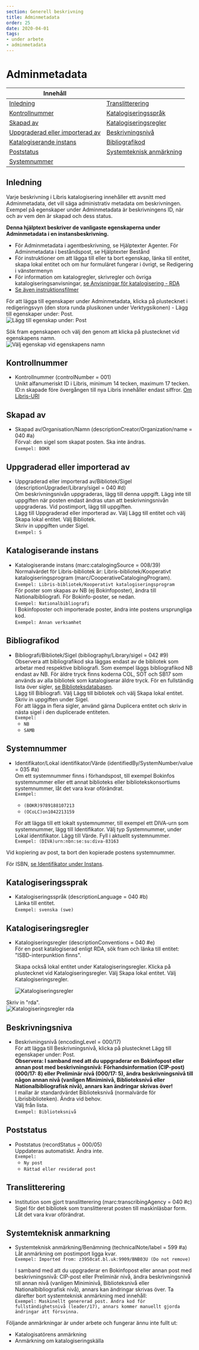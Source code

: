 ```yaml
---
section: Generell beskrivning
title: Adminmetadata
order: 25
date: 2020-04-01
tags:
- under arbete
- adminmetadata
--- 
```


# Adminmetadata

| Innehåll | |
| ------ | ------ |
| [Inledning](#inledning) | [Translitterering](#translitterering) |
| [Kontrollnummer](#kontrollnummer) | [Katalogiseringsspråk](#katalogiseringssprak) |
| [Skapad av](#skapad-av) | [Katalogiseringsregler](#katalogiseringsregler) |
| [Uppgraderad  eller importerad av](#uppgraderad-eller-importerad-av) | [Beskrivningsnivå](#beskrivningsniva) |
| [Katalogiserande instans](#katalogiserande-instans) | [Bibliografikod](#bibliografikod) |
| [Poststatus](#poststatus) | [Systemteknisk anmärkning](#systemteknisk-anmarkning) |
| [Systemnummer](#systemnummer) |  |


## Inledning
Varje beskrivning i Libris katalogisering innehåller ett avsnitt med Adminmetadata, det vill säga administrativ metadata om beskrivningen. Exempel på egenskaper under Adminmetadata är beskrivningens ID, när och av vem den är skapad och dess status. 

**Denna hjälptext beskriver de vanligaste egenskaperna under Adminmetadata i en instansbeskrivning.**

  * För Adminmetadata i agentbeskrivning, se Hjälptexter Agenter. För Adminmetadata i beståndspost, se Hjälptexter Bestånd
  * För instruktioner om att lägga till eller ta bort egenskap, länka till entitet, skapa lokal entitet och om hur formuläret fungerar i övrigt, se Redigering i vänstermenyn
  * För information om katalogregler, skrivregler och övriga katalogiseringsanvisningar, [se Anvisningar för katalogisering - RDA](https://www.kb.se/rdakatalogisering/ "Anvisningar för katalogisering - RDA")
  * [Se även instruktionsfilmer](https://www.youtube.com/playlist?list=PLZVkEICvA5-GRT2oJQmLgq_2Pksx6zYPy)

För att lägga till egenskaper under Adminmetadata, klicka på plustecknet i redigeringsvyn (den stora runda plusikonen under Verktygsikonen) - Lägg till egenskaper under: Post.  
![Lägg till egenskap under: Post](plusegenskapadmin.png)  

Sök fram egenskapen och välj den genom att klicka på plustecknet vid egenskapens namn.   
![Välj egenskap vid egenskapens namn](plusegenskapadmin2.png)  


## Kontrollnummer
* Kontrollnummer (controlNumber = 001)  
Unikt alfanumeriskt ID i Libris, minimum 14 tecken, maximum 17 tecken. ID:n skapade före övergången till nya Libris innehåller endast siffror. [Om Libris-URI](https://www.kb.se/samverkan-och-utveckling/libris/att-anvanda-librisdata/libris-uri.html)  

## Skapad av  
* Skapad av/Organisation/Namn (descriptionCreator/Organization/name = 040 #a)  
  Förval: den sigel som skapat posten. Ska inte ändras.  
  ```Exempel: BOKR```  
   
## Uppgraderad eller importerad av  
* Uppgraderad eller importerad av/Bibliotek/Sigel (descriptionUpgrader/Library/sigel = 040 #d)  
  Om beskrivningsnivån uppgraderas, lägg till denna uppgift. Lägg inte till uppgiften när posten endast ändras utan att beskrivningsnivån uppgraderas. Vid postimport, lägg till uppgiften.  
  Lägg till Uppgraderad eller importerad av. Välj Lägg till entitet och välj Skapa lokal entitet. Välj Bibliotek.  
 Skriv in uppgiften under Sigel.       
  ```Exempel: S```   
   
## Katalogiserande instans
* Katalogiserande instans (marc:catalogingSource = 008/39)  
  Normalvärdet för Libris-bibliotek är: Libris-bibliotek/Kooperativt katalogiseringsprogram
 (marc/CooperativeCatalogingProgram).   
  ```Exempel: Libris-bibliotek/Kooperativt katalogiseringsprogram```   
  För poster som skapas av NB (ej Bokinfoposter), ändra till Nationalbibliografi. För Bokinfo-poster, se nedan.  
  ```Exempel: Nationalbibliografi```   
  I Bokinfoposter och importerade poster, ändra inte postens ursprungliga kod.  
  ```Exempel: Annan verksamhet```  

## Bibliografikod
* Bibliografi/Bibliotek/Sigel (bibliography/Library/sigel = 042 #9)  
  Observera att bibliografikod ska läggas endast av de bibliotek som arbetar med respektive bibliografi. Som exempel läggs bibliografikod NB endast av NB. För äldre tryck finns koderna COL, SOT och SB17 som används av alla bibliotek som katalogiserar äldre tryck. För en fullständig lista över sigler, [se Biblioteksdatabasen](https://biblioteksdatabasen.libris.kb.se/).  
  Lägg till Bibliografi. Välj Lägg till bibliotek och välj Skapa lokal entitet.   
  Skriv in uppgiften under Sigel.  
  För att lägga in flera sigler, använd gärna Duplicera entitet och skriv in nästa sigel i den duplicerade entiteten.
 <br/>```Exempel:```
  * ```NB```
  * ```SAMB```
  
## Systemnummer  
* Identifikator/Lokal identifikator/Värde (identifiedBy/SystemNumber/value = 035 #a)  
  Om ett systemnummer finns i förhandspost, till exempel Bokinfos systemnummer eller ett annat biblioteks eller bibliotekskonsortiums systemnummer, låt det vara kvar oförändrat.
<br/>```Exempel:```
  * ```(BOKR)9789188107213```
  * ```(OCoLC)on1042213159```  
  
  För att lägga till ett lokalt systemnummer, till exempel ett DIVA-urn som systemnummer, lägg till Identifikator. Välj typ Systemnummer, under Lokal identifikator. Lägg till Värde. Fyll i aktuellt systemnummer.  
  ```Exempel: (DIVA)urn:nbn:se:su:diva-83163```  
  
Vid kopiering av post, ta bort den kopierade postens systemnummer.  

För ISBN, [se Identifikator under Instans](#https://libris.kb.se/katalogisering/help/instans).
  
## Katalogiseringssprak  
* Katalogiseringsspråk (descriptionLanguage = 040 #b)   
  Länka till entitet.  
  ```Exempel: svenska (swe)```
  
## Katalogiseringsregler  
* Katalogiseringsregler (descriptionConventions = 040 #e)   
  För en post katalogiserad enligt RDA, sök fram och länka till entitet: "ISBD-interpunktion finns".  
  
  Skapa också lokal entitet under Katalogiseringsregler. Klicka på plustecknet vid Katalogiseringsregler. Välj Skapa lokal entitet. Välj Katalogiseringsregler.  
  
  ![Katalogiseringsregler](katregler.png)  
  
 Skriv in "rda".  
  ![Katalogiseringsregler rda](katregler2.png)  
  
 
## Beskrivningsniva  
* Beskrivningsnivå (encodingLevel = 000/17)  
För att lägga till Beskrivningsnivå, klicka på plustecknet Lägg till egenskaper under: Post.   
**Observera: I samband med att du uppgraderar en Bokinfopost eller annan post med beskrivningsnivå: Förhandsinformation (CIP-post)  (000/17: 8) eller Preliminär nivå (000/17: 5), ändra beskrivningsnivå till någon annan nivå (vanligen Miniminivå, Biblioteksnivå eller Nationalbibliografisk nivå), annars kan ändringar skrivas över!**  
I mallar är standardvärdet Biblioteksnivå (normalvärde för Librisbiblioteken). Ändra vid behov.    
  Välj från lista.    
  ```Exempel: Biblioteksnivå```
  
## Poststatus     
* Poststatus (recordStatus = 000/05)  
  Uppdateras automatiskt. Ändra inte.
  <br/>```Exempel:```
  * ```Ny post```
  * ```Rättad eller reviderad post```
  
## Translitterering
* Institution som gjort translitterering (marc:transcribingAgency = 040 #c)  
   Sigel för det bibliotek som translittererat posten till maskinläsbar form. Låt det vara kvar oförändrat.  
 
## Systemteknisk anmarkning  
* Systemteknisk anmärkning/Benämning (technicalNote/label = 599 #a)  
Låt anmärkning om postimport ligga kvar.  
```Exempel: Imported from: z3950cat.bl.uk:9909/BNB03U (Do not remove)```  

  I samband med att du uppgraderar en Bokinfopost eller annan post med beskrivningsnivå: CIP-post eller Preliminär nivå, ändra beskrivningsnivå till annan nivå (vanligen Miniminivå, Biblioteksnivå eller Nationalbibliografisk nivå), annars kan ändringar skrivas över. Ta därefter bort systemteknisk anmärkning med innehåll:  
```Exempel: Maskinellt genererad post. Ändra kod för fullständighetsnivå (leader/17), annars kommer manuellt gjorda ändringar att försvinna.```   
 
Följande anmärkningar är under arbete och fungerar ännu inte fullt ut:  
 * Katalogisatörens anmärkning  
 * Anmärkning om katalogiseringskälla
